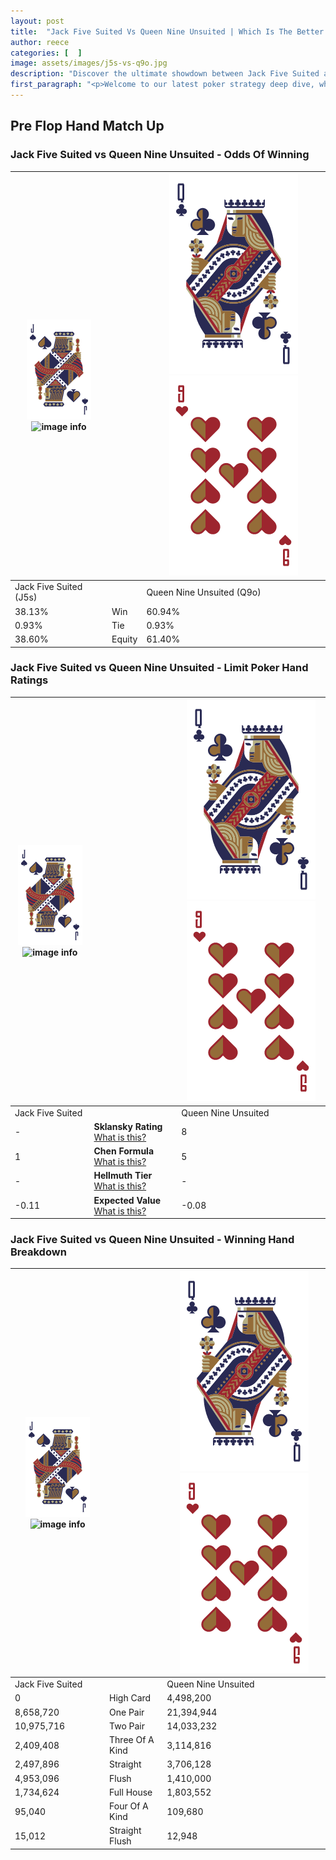 ```yaml
---
layout: post
title:  "Jack Five Suited Vs Queen Nine Unsuited | Which Is The Better Hand In Poker? A Complete Guide"
author: reece
categories: [  ]
image: assets/images/j5s-vs-q9o.jpg
description: "Discover the ultimate showdown between Jack Five Suited and Queen Nine Unsuited in poker! Uncover the odds, strategies, and scenarios where one hand triumphs over the other. Get ready to up your poker game with this thrilling analysis."
first_paragraph: "<p>Welcome to our latest poker strategy deep dive, where we're pitting two distinct hands against each other in a high-stakes showdown: Jack Five Suited vs Queen Nine Unsuited.</p><p>In the dynamic world of poker, every decision counts, and knowing which hand holds the upper hand is key to your success at the table.</p><p>In this article, we'll dissect these two hands, explore the scenarios where one dominates the other, and equip you with the knowledge to make strategic choices that can tip the odds in your favor.</p><p>Get ready to unravel the intriguing dynamics of these poker hands and elevate your game to new heights.</p>"
---
```




[comment]: # (sp0)

## Pre Flop Hand Match Up

<div class="table hand-ratings" markdown="1"> 



### Jack Five Suited vs Queen Nine Unsuited - Odds Of Winning


    
| ![image info](assets/images/hand1/J.png) ![image info](assets/images/hand1/5s.png) |  | ![image info](assets/images/hand2/Q.png) ![image info](assets/images/hand2/9o.png) |
| -------- | -------- | -------- |
| Jack Five Suited (J5s) |  | Queen Nine Unsuited (Q9o) |
| 38.13% | Win | 60.94% |
| 0.93% | Tie | 0.93% |
| 38.60% | Equity | 61.40% |




[comment]: # (sp1)



### Jack Five Suited vs Queen Nine Unsuited - Limit Poker Hand Ratings


    
| ![image info](assets/images/hand1/J.png) ![image info](assets/images/hand1/5s.png) |  | ![image info](assets/images/hand2/Q.png) ![image info](assets/images/hand2/9o.png) |
| -------- | -------- | -------- |
| Jack Five Suited |  | Queen Nine Unsuited |
| - | **Sklansky Rating** [What is this?](/sklansky-rating-explained) | 8 |
| 1 | **Chen Formula** [What is this?](/chen-formula-explained) | 5 |
| - | **Hellmuth Tier** [What is this?](/Hellmuth-tier-explained) | - |
| -0.11 | **Expected Value** [What is this?](/expected-value-explained) | -0.08 |




[comment]: # (sp2)



### Jack Five Suited vs Queen Nine Unsuited - Winning Hand Breakdown


    
| ![image info](assets/images/hand1/J.png) ![image info](assets/images/hand1/5s.png) |  | ![image info](assets/images/hand2/Q.png) ![image info](assets/images/hand2/9o.png) |
| -------- | -------- | -------- |
| Jack Five Suited |  | Queen Nine Unsuited |
| 0 | High Card | 4,498,200 |
| 8,658,720 | One Pair | 21,394,944 |
| 10,975,716 | Two Pair | 14,033,232 |
| 2,409,408 | Three Of A Kind | 3,114,816 |
| 2,497,896 | Straight | 3,706,128 |
| 4,953,096 | Flush | 1,410,000 |
| 1,734,624 | Full House | 1,803,552 |
| 95,040 | Four Of A Kind | 109,680 |
| 15,012 | Straight Flush | 12,948 |




[comment]: # (sp3)



</div>

[comment]: # (sp4)



[comment]: # (sp5)

